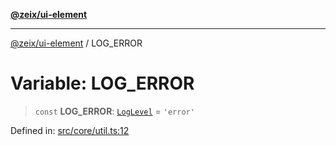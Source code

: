 [**@zeix/ui-element**](../README.md)

***

[@zeix/ui-element](../globals.md) / LOG\_ERROR

# Variable: LOG\_ERROR

> `const` **LOG\_ERROR**: [`LogLevel`](../type-aliases/LogLevel.md) = `'error'`

Defined in: [src/core/util.ts:12](https://github.com/zeixcom/ui-element/blob/fbfc14f2b364007b204dfef842cb4c272bdfad41/src/core/util.ts#L12)
